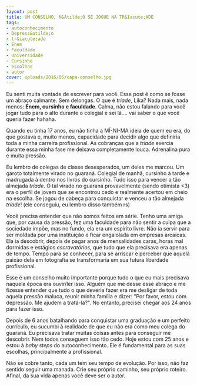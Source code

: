 ```yaml
---
layout: post
title: UM CONSELHO, N&Atilde;O SE JOGUE NA TR&Iacute;ADE
tags:
- autoconhecimento
- Depress&atilde;o
- tr&iacute;ade
- Enem
- Faculdade
- Universidade
- Cursinho
- escolhas
- autor
cover: uploads/2016/05/capa-conselho.jpg
---
```


Eu senti muita vontade de escrever para voc&ecirc;. Esse post &eacute; como se fosse um abra&ccedil;o calmante. Sem delongas. O que &eacute; <em>tr&iacute;ade</em>, Lika? Nada mais, nada menos:<em> </em> <strong>Enem, cursinho e faculdade</strong>. Calma, n&atilde;o estou falando para voc&ecirc; jogar tudo para o alto durante o colegial e sei l&aacute;.... vai saber o que voc&ecirc; queria fazer hahaha.

Quando eu tinha 17 anos, eu n&atilde;o tinha a M&Iacute;-NI-MA ideia de quem eu era, do que gostava e, muito menos, capacidade para decidir algo que definiria toda a minha carreira profissional. As cobran&ccedil;as que a <em>tr&iacute;ade</em> exercia durante essa minha fase me deixava completamente louca. Adrenalina pura e muita press&atilde;o.

Eu lembro de colegas de classe desesperados, um deles me marcou. Um garoto totalmente virado no guaran&aacute;. Colegial de manh&atilde;, cursinho &agrave; tarde e madrugada &agrave; dentro nos livros do cursinho. Tudo isso para vencer a t&atilde;o almejada <em>tr&iacute;ade</em>. O tal virado no guaran&aacute; provavelmente (sendo otimista <3) era o perfil de jovem que se encontrou cedo e realmente acertou em cheio na escolha. Se jogou de cabe&ccedil;a para conquistar e venceu a t&atilde;o almejada <em>tr&iacute;ade</em>! (ele conseguiu, eu lembro disso tamb&eacute;m rs)

Voc&ecirc; precisa entender que n&atilde;o somos feitos em s&eacute;rie. Tenho uma amiga que, por causa da press&atilde;o, fez uma faculdade para n&atilde;o sentir a culpa que a sociedade imp&otilde;e, mas no fundo, ela era um esp&iacute;rito livre. N&atilde;o ia servir para ser moldada por uma institui&ccedil;&atilde;o e ficar engaiolada em empresas arcaicas. Ela ia descobrir, depois de pagar anos de mensalidades caras, horas mal dormidas e est&aacute;gios <em>escravat&oacute;rios</em>, que tudo que ela precisava era apenas de tempo. Tempo para se conhecer, para se arriscar e perceber que aquela paix&atilde;o dela em fotografia se transformaria em sua futura liberdade profissional.

Esse &eacute; um conselho muito importante porque tudo o que eu mais precisava naquela &eacute;poca era ouvir/ler isso. Algu&eacute;m que me desse esse abra&ccedil;o e me fizesse entender que tudo o que deveria fazer era me desligar de toda aquela press&atilde;o maluca, reunir minha fam&iacute;lia e dizer: "Por favor, estou com depress&atilde;o. Me ajudem a trat&aacute;-la?". No entanto, precisei chegar aos 24 anos para fazer isso.

Depois de 6 anos batalhando para conquistar uma gradua&ccedil;&atilde;o e um perfeito curr&iacute;culo, eu sucumbi &agrave; realidade de que eu n&atilde;o era como meu colega do guaran&aacute;. Eu precisava tratar muitas coisas antes para conseguir me descobrir. Nem todos conseguem isso t&atilde;o cedo. Hoje estou com 25 anos e estou &agrave; <em>baby steps </em>do autoconhecimento. Ele &eacute; fundamental para as suas escolhas, principalmente a profissional.

N&atilde;o se cobre tanto, cada um tem seu tempo de evolu&ccedil;&atilde;o. Por isso, n&atilde;o faz sentido seguir uma manada. Crie seu pr&oacute;prio caminho, seu pr&oacute;prio roteiro. Afinal, da sua vida apenas voc&ecirc; deve ser o autor.
